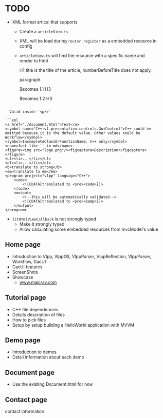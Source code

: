 # TODO

- XML format artical that supports
  - Create a `articleView.ts`
  - XML will be load during `router.register` as a embedded resource in config
  - `articleView.ts` will find the resource with a specific name and render to html

    <topic>
        <p>H1 title is the title of the article, numberBeforeTitle does not apply.</p>
        <p>paragraph</p>
                <p>Becomes 1.1 H3</p>
            </topic>
            <topic>
                <title>H3</title>
                <p>Becomes 1.2 H3</p>
            </topic>
        </topic>
```

- Valid inside `<p/>`

```xml
<a href="./document.html">Text</a>
<symbol name="C++:vl.presentation.controls.GuiControl">C++ could be omitted because it is the default value. Other values could be Workflow</symbol>
<symbol>IncompleteClassOrFunctionName, C++ only</symbol>
<name>Just like `` in md</name>
<figure><img src="logo.png"/><figcapture>Description</figcapture></figure>
<ul><li>...</li></ul>
<ol><li>...</li></ol>
<b>translate to strong</b>
<em>translate to em</em>
<program project="vlpp" language="C++">
    <code>
        <![CDATA[translated to <pre><code>]]>
    </code>
    <output>
        <!--This will be automatically validated-->
        <![CDATA[translated to <pre><samp>]]>
    </output>
</program>
```

- `litHtmlViewCallback` is not strongly typed
  - Make it strongly typed
  - Allow calculating some embedded resources from mvcModel's value

## Home page

- Introduction to Vlpp, VlppOS, VlppParser, VlppReflection, VlppParser, Workflow, GacUI
- GacUI features
- ScreenShots
- Showcase
  - www.majorav.com

## Tutorial page

- C++ file dependencies
- Details description of files
- How to pick files
- Setup by setup building a HelloWorld application with MVVM

## Demo page

- Introduction to demos
- Detail information about each demo

## Document page

- Use the existing Document.html for now

## Contact page

contact information
